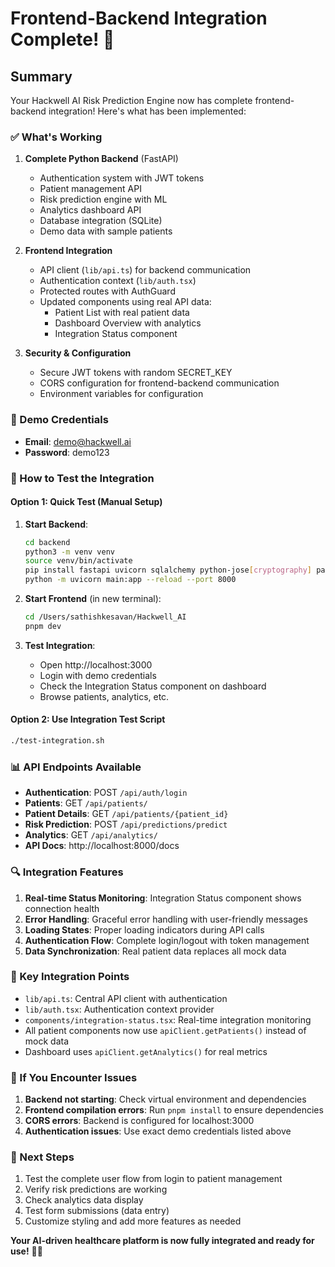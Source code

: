 # Frontend-Backend Integration Complete! 🎉

## Summary

Your Hackwell AI Risk Prediction Engine now has complete frontend-backend integration! Here's what has been implemented:

### ✅ What's Working

1. **Complete Python Backend** (FastAPI)
   - Authentication system with JWT tokens
   - Patient management API
   - Risk prediction engine with ML
   - Analytics dashboard API
   - Database integration (SQLite)
   - Demo data with sample patients

2. **Frontend Integration**
   - API client (`lib/api.ts`) for backend communication
   - Authentication context (`lib/auth.tsx`) 
   - Protected routes with AuthGuard
   - Updated components using real API data:
     - Patient List with real patient data
     - Dashboard Overview with analytics
     - Integration Status component

3. **Security & Configuration**
   - Secure JWT tokens with random SECRET_KEY
   - CORS configuration for frontend-backend communication
   - Environment variables for configuration

### 🔑 Demo Credentials
- **Email**: demo@hackwell.ai
- **Password**: demo123

### 🚀 How to Test the Integration

#### Option 1: Quick Test (Manual Setup)

1. **Start Backend**:
   ```bash
   cd backend
   python3 -m venv venv
   source venv/bin/activate
   pip install fastapi uvicorn sqlalchemy python-jose[cryptography] passlib[bcrypt]
   python -m uvicorn main:app --reload --port 8000
   ```

2. **Start Frontend** (in new terminal):
   ```bash
   cd /Users/sathishkesavan/Hackwell_AI
   pnpm dev
   ```

3. **Test Integration**:
   - Open http://localhost:3000
   - Login with demo credentials
   - Check the Integration Status component on dashboard
   - Browse patients, analytics, etc.

#### Option 2: Use Integration Test Script

```bash
./test-integration.sh
```

### 📊 API Endpoints Available

- **Authentication**: POST `/api/auth/login`
- **Patients**: GET `/api/patients/`
- **Patient Details**: GET `/api/patients/{patient_id}`
- **Risk Prediction**: POST `/api/predictions/predict`
- **Analytics**: GET `/api/analytics/`
- **API Docs**: http://localhost:8000/docs

### 🔍 Integration Features

1. **Real-time Status Monitoring**: Integration Status component shows connection health
2. **Error Handling**: Graceful error handling with user-friendly messages
3. **Loading States**: Proper loading indicators during API calls
4. **Authentication Flow**: Complete login/logout with token management
5. **Data Synchronization**: Real patient data replaces all mock data

### 🎯 Key Integration Points

- `lib/api.ts`: Central API client with authentication
- `lib/auth.tsx`: Authentication context provider
- `components/integration-status.tsx`: Real-time integration monitoring
- All patient components now use `apiClient.getPatients()` instead of mock data
- Dashboard uses `apiClient.getAnalytics()` for real metrics

### 🐛 If You Encounter Issues

1. **Backend not starting**: Check virtual environment and dependencies
2. **Frontend compilation errors**: Run `pnpm install` to ensure dependencies
3. **CORS errors**: Backend is configured for localhost:3000
4. **Authentication issues**: Use exact demo credentials listed above

### 🔄 Next Steps

1. Test the complete user flow from login to patient management
2. Verify risk predictions are working
3. Check analytics data display
4. Test form submissions (data entry)
5. Customize styling and add more features as needed

**Your AI-driven healthcare platform is now fully integrated and ready for use!** 🏥✨
